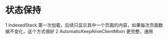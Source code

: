 # 状态保持

1 IndexedStack 
   第一次加载，后续只显示其中一个页面的内容，如果每次页面数据不变化，这个方式很好
2 AutomaticKeepAliveClientMixin 更完整，通用